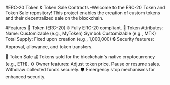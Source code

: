 #ERC-20 Token & Token Sale Contracts 
-Welcome to the ERC-20 Token and Token Sale repository! This project enables the creation of custom tokens and their decentralized sale on the blockchain.

#Features
🔹 Token (ERC-20)
🌐 Fully ERC-20 compliant.
💼 Token Attributes:
Name: Customizable (e.g., MyToken)
Symbol: Customizable (e.g., MTK)
Total Supply: Fixed upon creation (e.g., 1,000,000)
🔒 Security features: Approval, allowance, and token transfers.

🔸 Token Sale
💰 Tokens sold for the blockchain's native cryptocurrency (e.g., ETH).
⚙️ Owner features:
Adjust token price.
Pause or resume sales.
Withdraw collected funds securely.
🛡️ Emergency stop mechanisms for enhanced security.